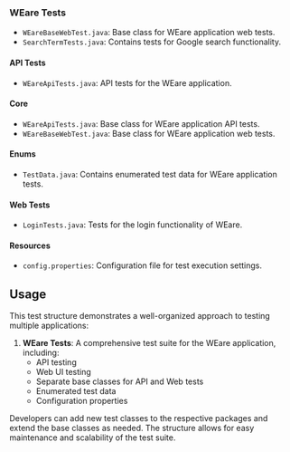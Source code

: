 
### WEare Tests
- `WEareBaseWebTest.java`: Base class for WEare application web tests.
- `SearchTermTests.java`: Contains tests for Google search functionality.

#### API Tests
- `WEareApiTests.java`: API tests for the WEare application.

#### Core
- `WEareApiTests.java`: Base class for WEare application API tests.
- `WEareBaseWebTest.java`: Base class for WEare application web tests.

#### Enums
- `TestData.java`: Contains enumerated test data for WEare application tests.

#### Web Tests
- `LoginTests.java`: Tests for the login functionality of WEare.

#### Resources
- `config.properties`: Configuration file for test execution settings.

## Usage

This test structure demonstrates a well-organized approach to testing multiple applications:

1. **WEare Tests**: A comprehensive test suite for the WEare application, including:
   - API testing
   - Web UI testing
   - Separate base classes for API and Web tests
   - Enumerated test data
   - Configuration properties

Developers can add new test classes to the respective packages and extend the base classes as needed. The structure allows for easy maintenance and scalability of the test suite.